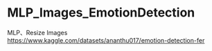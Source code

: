 # MLP_Images_EmotionDetection
MLP、Resize Images
https://www.kaggle.com/datasets/ananthu017/emotion-detection-fer
